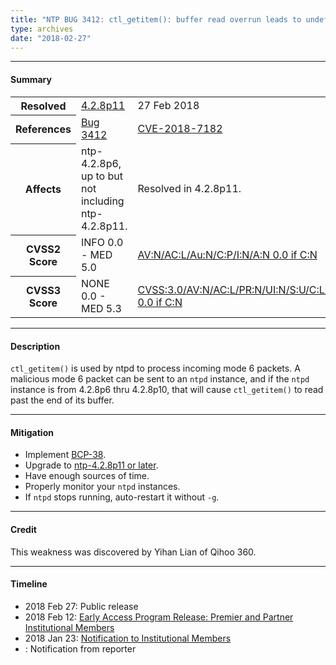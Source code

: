 ```yaml
---
title: "NTP BUG 3412: ctl_getitem(): buffer read overrun leads to undefined behavior and information leak"
type: archives
date: "2018-02-27"
---
```


* * *

#### Summary

<table>
  <tbody>
	<tr>
		<th><b>Resolved</b></th>
		<td><a href="/support/securitynotice/4_2_8p11-release-announcement/">4.2.8p11</a></td>
		<td>27 Feb 2018</td>
	</tr>
	<tr>
		<th><b>References</b></th>
		<td><a href="https://bugs.ntp.org/show_bug.cgi?id=3412">Bug 3412</a></td>
		<td><a href="https://nvd.nist.gov/vuln/detail/CVE-2018-7182/">CVE-2018-7182</a></td>
	</tr>
	<tr>
		<th><b>Affects</b></th>
		<td>ntp-4.2.8p6, up to but not including ntp-4.2.8p11.</td>
		<td>Resolved in 4.2.8p11.</td>
	</tr>
	<tr>
		<th><b>CVSS2 Score</b></th>
		<td>INFO 0.0 - MED 5.0</td>
		<td><a href="https://nvd.nist.gov/vuln-metrics/cvss/v2-calculator?vector=(AV:N/AC:L/Au:N/C:P/I:N/A:N)">AV:N/AC:L/Au:N/C:P/I:N/A:N 0.0 if C:N </a></td>
	</tr>
	<tr>
		<th><b>CVSS3 Score<b></th>
		<td>NONE 0.0 - MED 5.3</td>
		<td><a href="https://www.first.org/cvss/calculator/3.0#CVSS:3.0/AV:N/AC:L/PR:N/UI:N/S:U/C:L/I:N/A:N">CVSS:3.0/AV:N/AC:L/PR:N/UI:N/S:U/C:L/I:N/A:N 0.0 if C:N</a></td>
	</tr>	
  </tbody>	
</table>

* * *
    
#### Description 

`ctl_getitem()` is used by ntpd to process incoming mode 6 packets. A malicious mode 6 packet can be sent to an `ntpd` instance, and if the `ntpd` instance is from 4.2.8p6 thru 4.2.8p10, that will cause `ctl_getitem()` to read past the end of its buffer.

* * *
    
#### Mitigation

* Implement [BCP-38](http://www.bcp38.info/index.php/Main_Page).
* Upgrade to [ntp-4.2.8p11 or later](/downloads/).
* Have enough sources of time.
* Properly monitor your `ntpd` instances.
* If `ntpd` stops running, auto-restart it without `-g`. 

* * *

#### Credit

This weakness was discovered by Yihan Lian of Qihoo 360.

* * *

#### Timeline

* 2018 Feb 27: Public release
* 2018 Feb 12: [Early Access Program Release: Premier and Partner Institutional Members](https://www.nwtime.org/membership/benefits/)
* 2018 Jan 23: [Notification to Institutional Members](https://www.nwtime.org/membership/benefits/)
* : Notification from reporter